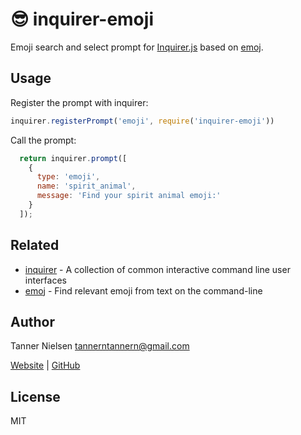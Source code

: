 # 😎 inquirer-emoji
Emoji search and select prompt for [Inquirer.js](https://www.npmjs.com/package/inquirer) based on [emoj](https://github.com/sindresorhus/emoj).

<!-- TODO: MAKE DEMO -->

## Usage
Register the prompt with inquirer:
```javascript
inquirer.registerPrompt('emoji', require('inquirer-emoji'))
```

Call the prompt:
```javascript
  return inquirer.prompt([
    {
      type: 'emoji',
      name: 'spirit_animal',
      message: 'Find your spirit animal emoji:'
    }
  ]);
```

## Related
- [inquirer](https://github.com/SBoudrias/Inquirer.js) - A collection of common interactive command line user interfaces
- [emoj](https://github.com/sindresorhus/emoj) - Find relevant emoji from text on the command-line

## Author
Tanner Nielsen <tannerntannern@gmail.com>

[Website](https://tannernielsen.com) | [GitHub](https://github.com/tannerntannern)

## License
MIT
